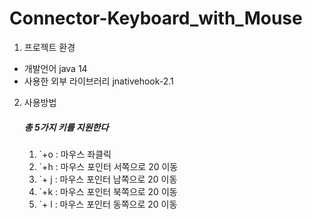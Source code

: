 # Connector-Keyboard_with_Mouse

1. 프로젝트 환경
+ 개발언어
	java 14
+ 사용한 외부 라이브러리
	jnativehook-2.1

2. 사용방법
	##### 총 5가지 키를 지원한다
	1) `+o : 마우스 좌클릭
	2) `+h : 마우스 포인터 서쪽으로 20 이동
	3) `+ j : 마우스 포인터 남쪽으로 20 이동
	4) `+k : 마우스 포인터 북쪽으로 20 이동
	5) `+ l : 마우스 포인터 동쪽으로 20 이동

